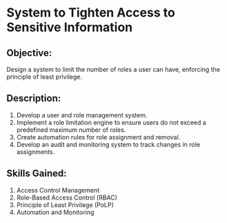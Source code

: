 
# System to Tighten Access to Sensitive Information

## Objective: 

Design a system to limit the number of roles a user can have, enforcing the principle of least privilege.

## Description:

1. Develop a user and role management system.
2. Implement a role limitation engine to ensure users do not exceed a predefined maximum number of roles.
3. Create automation rules for role assignment and removal.
4. Develop an audit and monitoring system to track changes in role assignments.

## Skills Gained:

1. Access Control Management
2. Role-Based Access Control (RBAC)
3. Principle of Least Privilege (PoLP)
4. Automation and Monitoring

